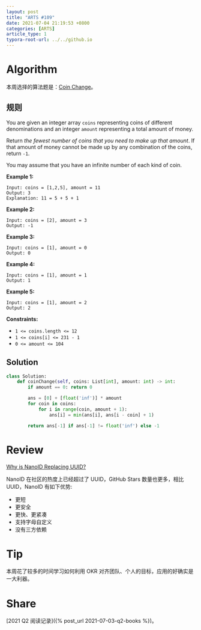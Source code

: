 ```yaml
---
layout: post
title: "ARTS #109"
date: 2021-07-04 21:19:53 +0800
categories: [ARTS]
article_type: 1
typora-root-url: ../../github.io
---
```



# Algorithm

本周选择的算法题是：[Coin Change](https://leetcode.com/problems/coin-change/)。


## 规则

You are given an integer array `coins` representing coins of different denominations and an integer `amount` representing a total amount of money.

Return *the fewest number of coins that you need to make up that amount*. If that amount of money cannot be made up by any combination of the coins, return `-1`.

You may assume that you have an infinite number of each kind of coin.

 

**Example 1:**

```
Input: coins = [1,2,5], amount = 11
Output: 3
Explanation: 11 = 5 + 5 + 1
```

**Example 2:**

```
Input: coins = [2], amount = 3
Output: -1
```

**Example 3:**

```
Input: coins = [1], amount = 0
Output: 0
```

**Example 4:**

```
Input: coins = [1], amount = 1
Output: 1
```

**Example 5:**

```
Input: coins = [1], amount = 2
Output: 2
```

 

**Constraints:**

- `1 <= coins.length <= 12`
- `1 <= coins[i] <= 231 - 1`
- `0 <= amount <= 104`

## Solution

```python
class Solution:
    def coinChange(self, coins: List[int], amount: int) -> int:
        if amount == 0: return 0

        ans = [0] + [float('inf')] * amount
        for coin in coins:
            for i in range(coin, amount + 1):
                ans[i] = min(ans[i], ans[i - coin] + 1)

        return ans[-1] if ans[-1] != float('inf') else -1

```

# Review

[Why is NanoID Replacing UUID?](https://blog.bitsrc.io/why-is-nanoid-replacing-uuid-1b5100e62ed2)

NanoID 在社区的热度上已经超过了 UUID，GitHub Stars 数量也更多，相比 UUID，NanoID 有如下优势: 

- 更短
- 更安全
- 更快、更紧凑
- 支持字母自定义
- 没有三方依赖

# Tip

本周花了较多的时间学习如何利用 OKR 对齐团队、个人的目标，应用的好确实是一大利器。

# Share

[2021 Q2 阅读记录]({% post_url 2021-07-03-q2-books %})。
